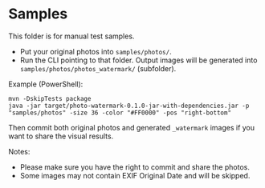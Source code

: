 # Samples

This folder is for manual test samples.

- Put your original photos into `samples/photos/`.
- Run the CLI pointing to that folder. Output images will be generated into `samples/photos/photos_watermark/` (subfolder).

Example (PowerShell):

```pwsh
mvn -DskipTests package
java -jar target/photo-watermark-0.1.0-jar-with-dependencies.jar -p "samples/photos" -size 36 -color "#FF0000" -pos "right-bottom"
```

Then commit both original photos and generated `_watermark` images if you want to share the visual results.

Notes:
- Please make sure you have the right to commit and share the photos.
- Some images may not contain EXIF Original Date and will be skipped.

